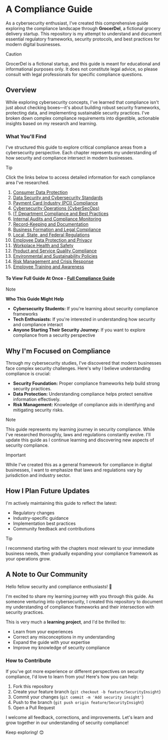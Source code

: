 # A Compliance Guide

As a cybersecurity enthusiast, I've created this comprehensive guide exploring the compliance landscape through **GrocerDel**, a fictional grocery delivery startup. This repository is my attempt to understand and document essential regulatory frameworks, security protocols, and best practices for modern digital businesses.

> [!CAUTION]
> GrocerDel is a fictional startup, and this guide is meant for educational and informational purposes only. It does not constitute legal advice, so please consult with legal professionals for specific compliance questions.

## Overview

While exploring cybersecurity concepts, I've learned that compliance isn't just about checking boxes—it's about building robust security frameworks, protecting data, and implementing sustainable security practices. I've broken down complex compliance requirements into digestible, actionable insights based on my research and learning.

### What You'll Find

I've structured this guide to explore critical compliance areas from a cybersecurity perspective. Each chapter represents my understanding of how security and compliance intersect in modern businesses.

> [!TIP]
> Click the links below to access detailed information for each compliance area I've researched.

1. [Consumer Data Protection](https://github.com/iamrahulreddy/Compliance_Guide_For_Fictional_Startup/blob/1558184c301b8492f9958012fd26ec1c0375ff77/Chapter%201%20-%20Consumer%20Data%20Protection.pdf)
2. [Data Security and Cybersecurity Standards](https://github.com/iamrahulreddy/Compliance_Guide_For_Fictional_Startup/blob/1558184c301b8492f9958012fd26ec1c0375ff77/Chapter%202%20-%20Data%20Security%20and%20Cybersecurity%20Standards.pdf)
3. [Payment Card Industry (PCI) Compliance](https://github.com/iamrahulreddy/Compliance_Guide_For_Fictional_Startup/blob/1558184c301b8492f9958012fd26ec1c0375ff77/Chapter%203%20-%20Payment%20Card%20Industry%20(PCI)%20Compliance.pdf)
4. [Cybersecurity Operations (CyberSecOps)](https://github.com/iamrahulreddy/Compliance_Guide_For_Fictional_Startup/blob/1558184c301b8492f9958012fd26ec1c0375ff77/Chapter%204%20-%20Cybersecurity%20Operations%20(CyberSecOps).pdf)
5. [IT Department Compliance and Best Practices](https://github.com/iamrahulreddy/Compliance_Guide_For_Fictional_Startup/blob/1558184c301b8492f9958012fd26ec1c0375ff77/Chapter%205%20-%20IT%20Department%20Compliance%20and%20Best%20Practices.pdf)
6. [Internal Audits and Compliance Monitoring](https://github.com/iamrahulreddy/Compliance_Guide_For_Fictional_Startup/blob/1558184c301b8492f9958012fd26ec1c0375ff77/Chapter%206%20-%20Internal%20Audits%20and%20Compliance%20Monitoring.pdf)
7. [Record-Keeping and Documentation](https://github.com/iamrahulreddy/Compliance_Guide_For_Fictional_Startup/blob/1558184c301b8492f9958012fd26ec1c0375ff77/Chapter%207%20-%20Record-Keeping%20and%20Documentation.pdf)
8. [Business Formation and Legal Compliance](https://github.com/iamrahulreddy/Compliance_Guide_For_Fictional_Startup/blob/1558184c301b8492f9958012fd26ec1c0375ff77/Chapter%208%20-%20Business%20Formation%20and%20Legal%20Compliance.pdf)
9. [Local, State, and Federal Regulations](https://github.com/iamrahulreddy/Compliance_Guide_For_Fictional_Startup/blob/1558184c301b8492f9958012fd26ec1c0375ff77/Chapter%209%20-%20Local%2C%20State%2C%20and%20Federal%20Regulations.pdf)
10. [Employee Data Protection and Privacy](https://github.com/iamrahulreddy/Compliance_Guide_For_Fictional_Startup/blob/1558184c301b8492f9958012fd26ec1c0375ff77/Chapter%2010%20-%20Employee%20Data%20Protection%20and%20Privacy.pdf)
11. [Workplace Health and Safety](https://github.com/iamrahulreddy/Compliance_Guide_For_Fictional_Startup/blob/1558184c301b8492f9958012fd26ec1c0375ff77/Chapter%2011%20-%20Workplace%20Health%20and%20Safety.pdf)
12. [Product and Service Quality Compliance](https://github.com/iamrahulreddy/Compliance_Guide_For_Fictional_Startup/blob/1558184c301b8492f9958012fd26ec1c0375ff77/Chapter%2012%20-%20Product%20and%20Service%20Quality%20Compliance.pdf)
13. [Environmental and Sustainability Policies](https://github.com/iamrahulreddy/Compliance_Guide_For_Fictional_Startup/blob/1558184c301b8492f9958012fd26ec1c0375ff77/Chapter%2013%20-%20Environmental%20and%20Sustainability%20Policies.pdf)
14. [Risk Management and Crisis Response](https://github.com/iamrahulreddy/Compliance_Guide_For_Fictional_Startup/blob/1558184c301b8492f9958012fd26ec1c0375ff77/Chapter%2014%20-%20Risk%20Management%20and%20Crisis%20Response.pdf)
15. [Employee Training and Awareness](https://github.com/iamrahulreddy/Compliance_Guide_For_Fictional_Startup/blob/1558184c301b8492f9958012fd26ec1c0375ff77/Chapter%2015%20-%20Employee%20Training%20and%20Awareness.pdf)

#### To View Full Guide At Once - [Full Compliance Guide](https://github.com/iamrahulreddy/Compliance_Guide_For_Fictional_Startup/blob/1558184c301b8492f9958012fd26ec1c0375ff77/Compliance%20Guide%20For%20Fictional%20Startup%20GrocerDel.pdf)

> [!NOTE]
> **Who This Guide Might Help**
> * **Cybersecurity Students:** If you're learning about security compliance frameworks
> * **Tech Enthusiasts:** If you're interested in understanding how security and compliance interact
> * **Anyone Starting Their Security Journey:** If you want to explore compliance from a security perspective

## Why I'm Focused on Compliance

Through my cybersecurity studies, I've discovered that modern businesses face complex security challenges. Here's why I believe understanding compliance is crucial:

* **Security Foundation:** Proper compliance frameworks help build strong security practices.
* **Data Protection:** Understanding compliance helps protect sensitive information effectively.
* **Risk Management:** Knowledge of compliance aids in identifying and mitigating security risks.

> [!NOTE]
> This guide represents my learning journey in security compliance. While I've researched thoroughly, laws and regulations constantly evolve. I'll update this guide as I continue learning and discovering new aspects of security compliance.

> [!IMPORTANT]
> While I've created this as a general framework for compliance in digital businesses, I want to emphasize that laws and regulations vary by jurisdiction and industry sector.

## How I Plan Future Updates

I'm actively maintaining this guide to reflect the latest:
- Regulatory changes
- Industry-specific guidance
- Implementation best practices
- Community feedback and contributions

> [!TIP]
> I recommend starting with the chapters most relevant to your immediate business needs, then gradually expanding your compliance framework as your operations grow.

## A Note to Our Community

Hello fellow security and compliance enthusiasts! 👋

I'm excited to share my learning journey with you through this guide. As someone venturing into cybersecurity, I created this repository to document my understanding of compliance frameworks and their intersection with security practices.

This is very much a **learning project**, and I'd be thrilled to:
- Learn from your experiences
- Correct any misconceptions in my understanding
- Expand the guide with your expertise
- Improve my knowledge of security compliance

### How to Contribute

If you've got more experience or different perspectives on security compliance, I'd love to learn from you! Here's how you can help:

1. Fork this repository
2. Create your feature branch (`git checkout -b feature/SecurityInsight`)
3. Commit your changes (`git commit -m 'Add security insight'`)
4. Push to the branch (`git push origin feature/SecurityInsight`)
5. Open a Pull Request

I welcome all feedback, corrections, and improvements. Let's learn and grow together in our understanding of security compliance!

Keep exploring! 😊
